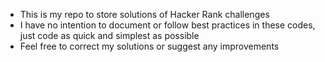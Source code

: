 - This is my repo to store solutions of Hacker Rank challenges
- I have no intention to document or follow best practices in these codes, just code as quick and simplest as possible
- Feel free to correct my solutions or suggest any improvements
